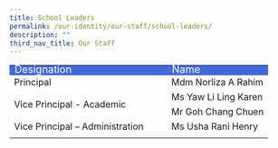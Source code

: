 ```yaml
---
title: School Leaders
permalink: /our-identity/our-staff/school-leaders/
description: ""
third_nav_title: Our Staff
---
```

<table>
<tbody>
	<tr>
  </tr>
  <tr style="line-height:10px; background-color:RoyalBlue; font-size:18px; color:white">
		<td width="260">Designation</td>
    <td>Name</td>
  </tr>
  <tr>
    <td>Principal</td>
    <td>Mdm Norliza A Rahim</td>
  </tr>
  <tr>
    <td rowspan="2">Vice Principal - Academic</td>
    <td>Ms Yaw Li Ling Karen</td>
  </tr>
  <tr>
    <td>Mr Goh Chang Chuen</td>
  </tr>
  <tr>
    <td>Vice Principal – Administration</td>
    <td>Ms Usha Rani Henry</td>
  </tr>
	<tr><td></td></tr>
	</tbody></table>